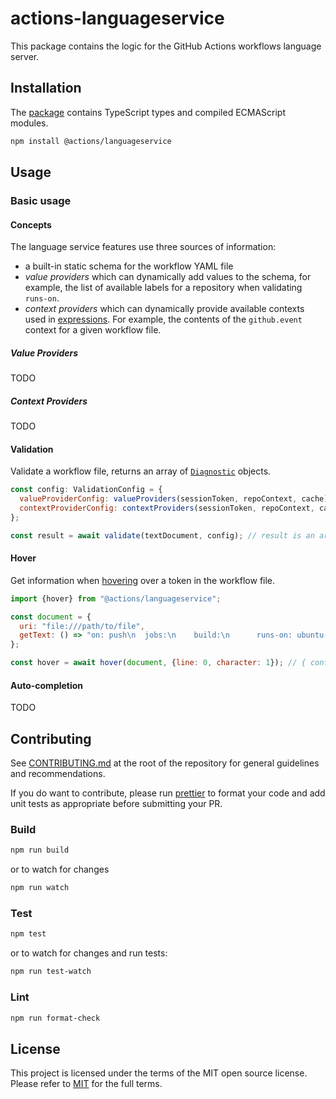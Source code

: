 # actions-languageservice

This package contains the logic for the GitHub Actions workflows language server.

## Installation

The [package](https://www.npmjs.com/package/@actions/languageservice) contains TypeScript types and compiled ECMAScript modules.

```bash
npm install @actions/languageservice
```

## Usage

### Basic usage

#### Concepts

The language service features use three sources of information:

* a built-in static schema for the workflow YAML file
* _value providers_ which can dynamically add values to the schema, for example, the list of available labels for a repository when validating `runs-on`.
* _context providers_ which can dynamically provide available contexts used in [expressions](https://docs.github.com/actions/reference/context-and-expression-syntax-for-github-actions#about-contexts-and-expressions). For example, the contents of the `github.event` context for a given workflow file.

##### Value Providers

TODO

##### Context Providers

TODO

#### Validation

Validate a workflow file, returns an array of [`Diagnostic`](https://microsoft.github.io/language-server-protocol/specifications/lsp/3.17/specification/#diagnostic) objects.

```js
const config: ValidationConfig = {
  valueProviderConfig: valueProviders(sessionToken, repoContext, cache),
  contextProviderConfig: contextProviders(sessionToken, repoContext, cache),
};

const result = await validate(textDocument, config); // result is an array of `Diagnostic`
```

#### Hover

Get information when [hovering](https://microsoft.github.io/language-server-protocol/specifications/lsp/3.17/specification/#textDocument_hover) over a token in the workflow file.

```js
import {hover} from "@actions/languageservice";

const document = {
  uri: "file:///path/to/file",
  getText: () => "on: push\n  jobs:\n    build:\n      runs-on: ubuntu-latest\n      steps:\n        - run: echo hello"
};

const hover = await hover(document, {line: 0, character: 1}); // { contents: { kind: "markdown", value: "The event that triggers the workflow" } }
```

#### Auto-completion

TODO

## Contributing

See [CONTRIBUTING.md](../CONTRIBUTING.md) at the root of the repository for general guidelines and recommendations.

If you do want to contribute, please run [prettier](https://prettier.io/) to format your code and add unit tests as appropriate before submitting your PR.

### Build

```bash
npm run build
```

or to watch for changes

```bash
npm run watch
```

### Test

```bash
npm test
```

or to watch for changes and run tests:

```bash
npm run test-watch
```

### Lint

```bash
npm run format-check
```

## License

This project is licensed under the terms of the MIT open source license. Please refer to [MIT](../LICENSE) for the full terms.